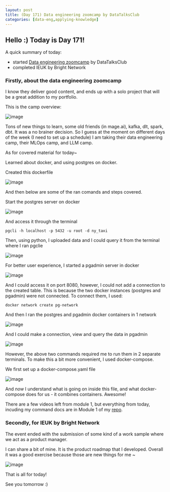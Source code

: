 ```yaml
---
layout: post
title: (Day 171) Data engineering zoomcamp by DataTalksClub
categories: [data-eng,applying-knowledge]
---
```


## Hello :) Today is Day 171!
A quick summary of today:
* started [Data engineering zoomcamp](https://github.com/DataTalksClub/data-engineering-zoomcamp) by DataTalksClub
* completed IEUK by Bright Network

### Firstly, about the data engineering zoomcamp

I know they deliver good content, and ends up with a solo project that will be a great addition to my portfolio. 

This is the camp overview:

![image](https://github.com/user-attachments/assets/3bdf17dd-0f06-480a-96cc-c3d82fbe7bc1)

Tons of new things to learn, some old friends (in mage.ai), kafka, dlt, spark, dbt. It was a no brainer decision. So I guess at the moment on different days of the week (I need to set up a schedule) I am taking their data engineering camp, their MLOps camp, and LLM camp. 

As for covered material for today~

Learned about docker, and using postgres on docker. 

Created this dockerfile

![image](https://github.com/user-attachments/assets/a29a0485-795b-4989-8519-df5c3aefee84)

And then below are some of the ran comands and steps covered.

Start the postgres server on docker

![image](https://github.com/user-attachments/assets/c14d9d9b-48ab-4b64-8202-e123a9458a26)

And access it through the terminal

`pgcli -h localhost -p 5432 -u root -d ny_taxi`

Then, using python, I uploaded data and I could query it from the terminal where I ran pgclie

![image](https://github.com/user-attachments/assets/cf0f2b85-2787-4caa-8928-f07c9375ea94)

For better user experience, I started a pgadmin server in docker

![image](https://github.com/user-attachments/assets/1ed8758f-6740-4de0-b802-dafe70c205e0)

And I could access it on port 8080, however, I could not add a connection to the created table. This is because the two docker instances (postgres and pgadmin) were not connected. To connect them, I used:

`docker network create pg-network`

And then I ran the postgres and pgadmin docker containers in 1 network

![image](https://github.com/user-attachments/assets/1e03e52c-50c3-40c6-a1e1-621ed925ce09)

And I could make a connection, view and query the data in pgadmin

![image](https://github.com/user-attachments/assets/1198db9a-b8ed-488e-882b-01d1f3c2e2ad)

However, the above two commands required me to run them in 2 separate terminals. To make this a bit more convenient, I used docker-compose.

We first set up a docker-compose.yaml file

![image](https://github.com/user-attachments/assets/29ab7d06-ac4b-4cb7-ab51-e9245706195f)

And *now* I understand what is going on inside this file, and what docker-compose does for us - it combines containers. Awesome!

There are a few videos left from module 1, but everything from today, incuding my command docs are in Module 1 of my [repo](https://github.com/divakaivan/data-eng-camp).

### Secondly, for IEUK by Bright Network

The event ended with the submission of some kind of a work sample where we act as a product manager. 

I can share a bit of mine. It is the product roadmap that I developed. Overall it was a good exercise because those are new things for me ~

![image](https://github.com/user-attachments/assets/f6c34ff7-8b46-4d13-9736-dc7884b6d889)

That is all for today!

See you tomorrow :)
